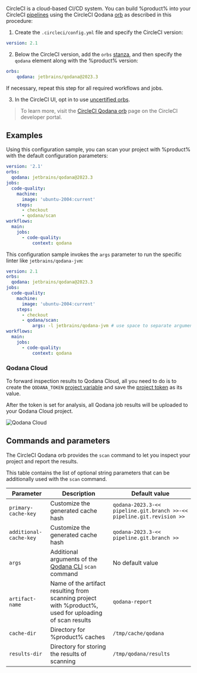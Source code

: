 [//]: # (title: CircleCI)

CircleCI is a cloud-based CI/CD system. You can build %product% into your CircleCI 
[pipelines](https://circleci.com/docs/concepts#pipelines) using the CircleCI Qodana 
[orb](https://circleci.com/docs/orb-concepts) as described in this procedure:

1. Create the `.circleci/config.yml` file and specify the CircleCI version:

```yaml
version: 2.1
```

2. Below the CircleCI version, add the <code>orbs</code> 
<a href="https://circleci.com/docs/orb-concepts#using-orbs-within-your-orb-and-register-time-resolution">stanza</a>, and 
then specify the <code>qodana</code> element along with the %product% version:

```yaml
orbs: 
    qodana: jetbrains/qodana@2023.3
```

If necessary, repeat this step for all required workflows and jobs.

3. In the CircleCI UI, opt in to use [uncertified orbs](https://circleci.com/docs/orbs-faq#using-uncertified-orbs). 

> To learn more, visit the [CircleCI Qodana orb](https://circleci.com/developer/orbs/orb/jetbrains/qodana) page on
> the CircleCI developer portal.

## Examples

Using this configuration sample, you can scan your project with %product% with the default configuration parameters:

```yaml
version: '2.1'
orbs:
  qodana: jetbrains/qodana@2023.3
jobs:
  code-quality:
    machine:
      image: 'ubuntu-2004:current'
    steps:
      - checkout
      - qodana/scan
workflows:
  main:
    jobs:
      - code-quality:
          context: qodana
```

This configuration sample invokes the `args` parameter to run the specific linter like `jetbrains/qodana-jvm`:

```yaml
version: 2.1
orbs:
  qodana: jetbrains/qodana@2023.3
jobs:
  code-quality:
    machine:
      image: 'ubuntu-2004:current'
    steps:
      - checkout
      - qodana/scan:
          args: -l jetbrains/qodana-jvm # use space to separate arguments
workflows:
  main:
    jobs:
      - code-quality:
          context: qodana
```

### Qodana Cloud

<snippet id="circleci-qodana-cloud">

To forward inspection results to Qodana Cloud, all you need to do is to create the `QODANA_TOKEN` [project variable](https://circleci.com/docs/set-environment-variable/#set-an-environment-variable-in-a-project) and
   save the [project token](cloud-projects.topic#cloud-manage-projects) as its value.

After the token is set for analysis, all Qodana job results will be uploaded to your Qodana Cloud project.

</snippet>

![Qodana Cloud](https://user-images.githubusercontent.com/13538286/214899046-572649db-fe62-49b2-a368-b5d07737c1c1.gif)

## Commands and parameters

The CircleCI Qodana orb provides the `scan` command to let you inspect your project and report the results.

This table contains the list of optional string parameters that can be additionally used with the `scan` command.

[//]: # (TODO What are other options for additional-cache-hash?)
[//]: # (TODO What other options are available for artifact-name?)

| Parameter              | Description                                                                                             | Default value                                                         |
|------------------------|---------------------------------------------------------------------------------------------------------|-----------------------------------------------------------------------|
| `primary-cache-key`    | Customize the generated cache hash                                                                      | `qodana-2023.3-<< pipeline.git.branch >>-<< pipeline.git.revision >>` |
| `additional-cache-key` | Customize the generated cache hash                                                                      | `qodana-2023.3-<< pipeline.git.branch >>`                             |
| `args`                 | Additional arguments of the [Qodana CLI](https://github.com/jetbrains/qodana-cli#scan) `scan` command   | No default value                                                      |
| `artifact-name`        | Name of the artifact resulting from scanning project with %product%, used for uploading of scan results | `qodana-report`                                                       |
| `cache-dir`            | Directory for %product% caches                                                                          | `/tmp/cache/qodana`                                                   |
| `results-dir`          | Directory for storing the results of scanning                                                           | `/tmp/qodana/results`                                                 |